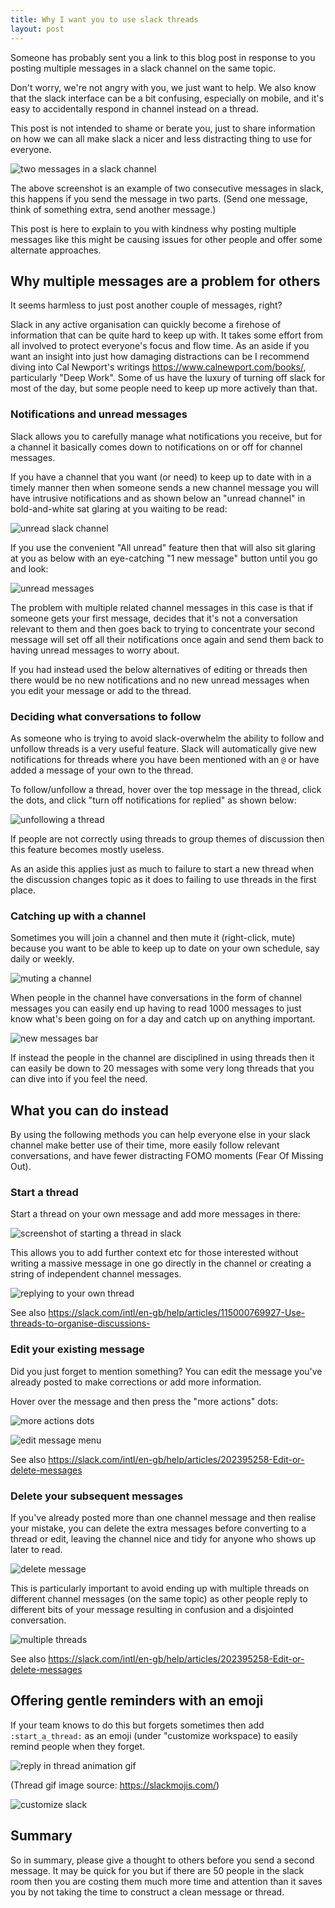 ```yaml
---
title: Why I want you to use slack threads
layout: post
---
```


Someone has probably sent you a link to this blog post in response to you posting multiple messages in a slack channel on the same topic.

Don't worry, we're not angry with you, we just want to help. We also know that the slack interface can be a bit confusing, especially on mobile, and it's easy to accidentally respond in channel instead on a thread.

This post is not intended to shame or berate you, just to share information on how we can all make slack a nicer and less distracting thing to use for everyone.

![two messages in a slack channel](/images/blog/slack/slack-two-channel-messages.png)

The above screenshot is an example of two consecutive messages in slack, this happens if you send the message in two parts. (Send one message, think of something extra, send another message.)

This post is here to explain to you with kindness why posting multiple messages like this might be causing issues for other people and offer some alternate approaches.

## Why multiple messages are a problem for others

It seems harmless to just post another couple of messages, right?

Slack in any active organisation can quickly become a firehose of information that can be quite hard to keep up with. It takes some effort from all involved to protect everyone's focus and flow time. As an aside if you want an insight into just how damaging distractions can be I recommend diving into Cal Newport's writings <https://www.calnewport.com/books/>, particularly "Deep Work". Some of us have the luxury of turning off slack for most of the day, but some people need to keep up more actively than that.

### Notifications and unread messages

Slack allows you to carefully manage what notifications you receive, but for a channel it basically comes down to notifications on or off for channel messages.

If you have a channel that you want (or need) to keep up to date with in a timely manner then when someone sends a new channel message you will have intrusive notifications and as shown below an "unread channel" in bold-and-white sat glaring at you waiting to be read:

![unread slack channel](/images/blog/slack/slack-unread-channel.png)

If you use the convenient "All unread" feature then that will also sit glaring at you as below with an eye-catching "1 new message" button until you go and look:

![unread messages](/images/blog/slack/slack-unread.png)

The problem with multiple related channel messages in this case is that if someone gets your first message, decides that it's not a conversation relevant to them and then goes back to trying to concentrate your second message will set off all their notifications once again and send them back to having unread messages to worry about.

If you had instead used the below alternatives of editing or threads then there would be no new notifications and no new unread messages when you edit your message or add to the thread.

### Deciding what conversations to follow

As someone who is trying to avoid slack-overwhelm the ability to follow and unfollow threads is a very useful feature. Slack will automatically give new notifications for threads where you have been mentioned with an `@` or have added a message of your own to the thread.

To follow/unfollow a thread, hover over the top message in the thread, click the dots, and click "turn off notifications for replied" as shown below:

![unfollowing a thread](/images/blog/slack/unfollow-thread.png)

If people are not correctly using threads to group themes of discussion then this feature becomes mostly useless.

As an aside this applies just as much to failure to start a new thread when the discussion changes topic as it does to failing to use threads in the first place.

### Catching up with a channel

Sometimes you will join a channel and then mute it (right-click, mute) because you want to be able to keep up to date on your own schedule, say daily or weekly.

![muting a channel](/images/blog/slack/mute-channel.png)

When people in the channel have conversations in the form of channel messages you can easily end up having to read 1000 messages to just know what's been going on for a day and catch up on anything important.

![new messages bar](/images/blog/slack/new-messages.png)

If instead the people in the channel are disciplined in using threads then it can easily be down to 20 messages with some very long threads that you can dive into if you feel the need.

## What you can do instead

By using the following methods you can help everyone else in your slack channel make better use of their time, more easily follow relevant conversations, and have fewer distracting FOMO moments (Fear Of Missing Out).

### Start a thread

Start a thread on your own message and add more messages in there:

![screenshot of starting a thread in slack](/images/blog/slack/start-slack-thread.png)

This allows you to add further context etc for those interested without writing a massive message in one go directly in the channel or creating a string of independent channel messages.

![replying to your own thread](/images/blog/slack/reply-to-own-thread.png)

See also <https://slack.com/intl/en-gb/help/articles/115000769927-Use-threads-to-organise-discussions->

### Edit your existing message

Did you just forget to mention something? You can edit the message you've already posted to make corrections or add more information.

Hover over the message and then press the "more actions" dots:

![more actions dots](/images/blog/slack/slack-more-actions.png)

![edit message menu](/images/blog/slack/slack-edit-message.png)

See also <https://slack.com/intl/en-gb/help/articles/202395258-Edit-or-delete-messages>

### Delete your subsequent messages

If you've already posted more than one channel message and then realise your mistake, you can delete the extra messages before converting to a thread or edit, leaving the channel nice and tidy for anyone who shows up later to read.

![delete message](/images/blog/slack/delete-message.png)

This is particularly important to avoid ending up with multiple threads on different channel messages (on the same topic) as other people reply to different bits of your message resulting in confusion and a disjointed conversation.

![multiple threads](/images/blog/slack/multiple-threads.png)

See also <https://slack.com/intl/en-gb/help/articles/202395258-Edit-or-delete-messages>

## Offering gentle reminders with an emoji

If your team knows to do this but forgets sometimes then add `:start_a_thread:` as an emoji (under "customize workspace) to easily remind people when they forget.

![reply in thread animation gif](/images/blog/slack/start_a_thread.gif)

(Thread gif image source: <https://slackmojis.com/>)

![customize slack](/images/blog/slack/customize.png)

## Summary

So in summary, please give a thought to others before you send a second message. It may be quick for you but if there are 50 people in the slack room then you are costing them much more time and attention than it saves you by not taking the time to construct a clean message or thread.

